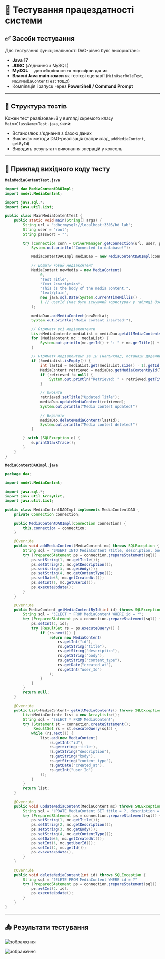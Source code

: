 # 🧪 Тестування працездатності системи

## ✅ Засоби тестування

Для тестування функціональності DAO-рівня було використано:

* **Java 17**
* **JDBC** (з'єднання з MySQL)
* **MySQL** — для зберігання та перевірки даних
* **Власні Java main-класи** як тестові сценарії (`MainUserRoleTest`, `MainMediaContentTest` тощо)
* Компіляція і запуск через **PowerShell / Command Prompt**

---

## 🧾 Структура тестів

Кожен тест реалізований у вигляді окремого класу `Main<ClassName>Test.java`, який:

* Встановлює з'єднання з базою даних
* Викликає методи DAO-реалізацій (наприклад, `addMediaContent`, `getById`)
* Виводить результати виконання операцій у консоль

---

## 📁 Приклад вихідного коду тесту

**`MainMediaContentTest.java`**

```java
import dao.MediaContentDAOImpl;
import model.MediaContent;

import java.sql.*;
import java.util.List;

public class MainMediaContentTest {
    public static void main(String[] args) {
        String url = "jdbc:mysql://localhost:3306/bd_lab";
        String user = "root";
        String password = "";

        try (Connection conn = DriverManager.getConnection(url, user, password)) {
            System.out.println("Connected to database!");

            MediaContentDAOImpl mediaDao = new MediaContentDAOImpl(conn);

            // Додати новий медіаконтент
            MediaContent newMedia = new MediaContent(
                0,
                "Test Title",
                "Test Description",
                "This is the body of the media content.",
                "text/plain",
                new java.sql.Date(System.currentTimeMillis()),
                1 // userId (має бути існуючий користувач у таблиці User)
            );

            mediaDao.addMediaContent(newMedia);
            System.out.println("Media content inserted!");

            // Отримати всі медіаконтенти
            List<MediaContent> mediaList = mediaDao.getAllMediaContents();
            for (MediaContent mc : mediaList) {
                System.out.println(mc.getId() + ": " + mc.getTitle() + " - " + mc.getContentType());
            }

            // Отримати медіаконтент за ID (наприклад, останній доданий)
            if (!mediaList.isEmpty()) {
                int lastId = mediaList.get(mediaList.size() - 1).getId();
                MediaContent retrieved = mediaDao.getMediaContentById(lastId);
                if (retrieved != null) {
                    System.out.println("Retrieved: " + retrieved.getTitle());
                }

                // Оновити
                retrieved.setTitle("Updated Title");
                mediaDao.updateMediaContent(retrieved);
                System.out.println("Media content updated!");

                // Видалити
                mediaDao.deleteMediaContent(lastId);
                System.out.println("Media content deleted!");
            }

        } catch (SQLException e) {
            e.printStackTrace();
        }
    }
}

```

**`MediaContentDAOImpl.java`**

```java
package dao;

import model.MediaContent;

import java.sql.*;
import java.util.ArrayList;
import java.util.List;

public class MediaContentDAOImpl implements MediaContentDAO {
    private Connection connection;

    public MediaContentDAOImpl(Connection connection) {
        this.connection = connection;
    }

    @Override
    public void addMediaContent(MediaContent mc) throws SQLException {
        String sql = "INSERT INTO MediaContent (title, description, body, content_type, created_at, user_Id) VALUES (?, ?, ?, ?, ?, ?)";
        try (PreparedStatement ps = connection.prepareStatement(sql)) {
            ps.setString(1, mc.getTitle());
            ps.setString(2, mc.getDescription());
            ps.setString(3, mc.getBody());
            ps.setString(4, mc.getContentType());
            ps.setDate(5, mc.getCreatedAt());
            ps.setInt(6, mc.getUserId());
            ps.executeUpdate();
        }
    }

    @Override
    public MediaContent getMediaContentById(int id) throws SQLException {
        String sql = "SELECT * FROM MediaContent WHERE id = ?";
        try (PreparedStatement ps = connection.prepareStatement(sql)) {
            ps.setInt(1, id);
            try (ResultSet rs = ps.executeQuery()) {
                if (rs.next()) {
                    return new MediaContent(
                        rs.getInt("id"),
                        rs.getString("title"),
                        rs.getString("description"),
                        rs.getString("body"),
                        rs.getString("content_type"),
                        rs.getDate("created_at"),
                        rs.getInt("user_Id")
                    );
                }
            }
        }
        return null;
    }

    @Override
    public List<MediaContent> getAllMediaContents() throws SQLException {
        List<MediaContent> list = new ArrayList<>();
        String sql = "SELECT * FROM MediaContent";
        try (Statement st = connection.createStatement();
             ResultSet rs = st.executeQuery(sql)) {
            while (rs.next()) {
                list.add(new MediaContent(
                    rs.getInt("id"),
                    rs.getString("title"),
                    rs.getString("description"),
                    rs.getString("body"),
                    rs.getString("content_type"),
                    rs.getDate("created_at"),
                    rs.getInt("user_Id")
                ));
            }
        }
        return list;
    }

    @Override
    public void updateMediaContent(MediaContent mc) throws SQLException {
        String sql = "UPDATE MediaContent SET title = ?, description = ?, body = ?, content_type = ?, created_at = ?, user_Id = ? WHERE id = ?";
        try (PreparedStatement ps = connection.prepareStatement(sql)) {
            ps.setString(1, mc.getTitle());
            ps.setString(2, mc.getDescription());
            ps.setString(3, mc.getBody());
            ps.setString(4, mc.getContentType());
            ps.setDate(5, mc.getCreatedAt());
            ps.setInt(6, mc.getUserId());
            ps.setInt(7, mc.getId());
            ps.executeUpdate();
        }
    }

    @Override
    public void deleteMediaContent(int id) throws SQLException {
        String sql = "DELETE FROM MediaContent WHERE id = ?";
        try (PreparedStatement ps = connection.prepareStatement(sql)) {
            ps.setInt(1, id);
            ps.executeUpdate();
        }
    }
}
```
---

## 📤 Результати тестування

![зображення](https://github.com/user-attachments/assets/9271f91e-dbdc-4369-a504-01136a2ccbb7)

![зображення](https://github.com/user-attachments/assets/1d4f47be-f0d2-4755-9cbb-410d7e4a4ae1)

